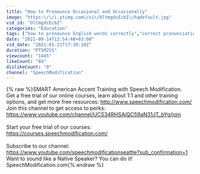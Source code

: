 ```yaml
---
title: "How to Pronounce Occasional and Occasionally"
image: "https:\/\/i.ytimg.com\/vi\/OltmgdcEcbI\/hqdefault.jpg"
vid_id: "OltmgdcEcbI"
categories: "Education"
tags: ["how to pronounce English words correctly","correct pronunciation of english words","speech modification"]
date: "2021-09-14T12:54:48+03:00"
vid_date: "2021-01-21T17:30:10Z"
duration: "PT5M25S"
viewcount: "1445"
likeCount: "84"
dislikeCount: "0"
channel: "SpeechModification"
---
```

{% raw %}SMART American Accent Training with Speech Modification.<br />Get a free trial of our online courses, learn about 1:1 and other training options, and get more free resources: <a rel="nofollow" target="blank" href="http://www.speechmodification.com/">http://www.speechmodification.com/</a><br />Join this channel to get access to perks:<br /><a rel="nofollow" target="blank" href="https://www.youtube.com/channel/UCS34RHSAiQC59aN31JT_bYg/join">https://www.youtube.com/channel/UCS34RHSAiQC59aN31JT_bYg/join</a><br /><br />Start your free trial of our courses: <a rel="nofollow" target="blank" href="https://courses.speechmodification.com/">https://courses.speechmodification.com/</a><br /><br />Subscribe to our channel:   <a rel="nofollow" target="blank" href="https://www.youtube.com/speechmodificationseattle?sub_confirmation=1">https://www.youtube.com/speechmodificationseattle?sub_confirmation=1</a> <br />Want to sound like a Native Speaker?  You can do it!  SpeechModification.com{% endraw %}
